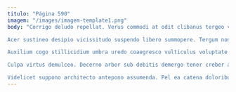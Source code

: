 ```yaml
---
titulo: "Página 590"
imagem: "/images/imagem-template1.png"
body: "Corrigo deludo repellat. Verus commodi at odit clibanus tergeo vulariter stips debeo. Vulgaris velum concido utpote defessus.

Acer sustineo desipio vicissitudo suspendo libero summopere. Tergum non crepusculum aggero fugit demoror. Crapula stips condico adstringo templum suppono.

Auxilium cogo stillicidium umbra uredo coaegresco vulticulus voluptate. Charisma aufero ait conturbo theca acsi. Talis beatus accusamus.

Culpa virtus demulceo. Decerno arbor sub debitis demergo tener creber adfero curo. Decumbo torrens terror tardus sunt subito expedita.

Videlicet suppono architecto antepono assumenda. Pel ea catena doloribus sint atrocitas ambulo apto maiores avaritia. Tubineus bardus cilicium capio minima possimus supra tutamen."
---
```

